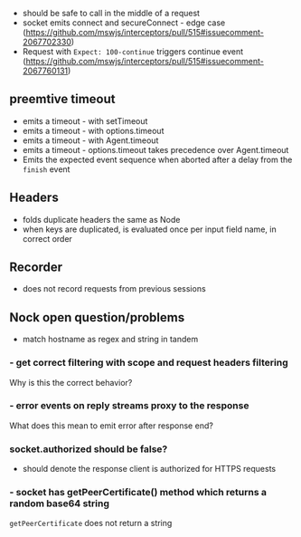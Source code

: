 - should be safe to call in the middle of a request
- socket emits connect and secureConnect - edge case (https://github.com/mswjs/interceptors/pull/515#issuecomment-2067702330)
- Request with `Expect: 100-continue` triggers continue event (https://github.com/mswjs/interceptors/pull/515#issuecomment-2067760131)

## preemtive timeout
- emits a timeout - with setTimeout
- emits a timeout - with options.timeout
- emits a timeout - with Agent.timeout
- emits a timeout - options.timeout takes precedence over Agent.timeout
- Emits the expected event sequence when aborted after a delay from the `finish` event

## Headers
- folds duplicate headers the same as Node
- when keys are duplicated, is evaluated once per input field name, in correct order

## Recorder
- does not record requests from previous sessions

## Nock open question/problems
- match hostname as regex and string in tandem

### - get correct filtering with scope and request headers filtering
Why is this the correct behavior?

### - error events on reply streams proxy to the response
What does this mean to emit error after response end? 

### socket.authorized should be false?
- should denote the response client is authorized for HTTPS requests

### - socket has getPeerCertificate() method which returns a random base64 string
`getPeerCertificate` does not return a string